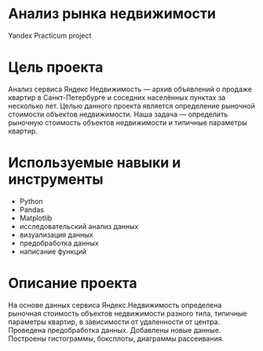 # **Анализ рынка недвижимости**
Yandex Practicum project

# **Цель проекта**
Анализ сервиса Яндекс Недвижимость — архив объявлений о продаже квартир в Санкт-Петербурге и соседних населённых пунктах за несколько лет. Целью данного проекта является определение рыночной стоимости объектов недвижимости. Наша задача — определить рыночную стоимость объектов недвижимости и типичные параметры квартир.
# **Используемые навыки и инструменты**
- Python
- Pandas
- Matplotlib
- исследовательский анализ данных
- визуализация данных
- предобработка данных
- написание функций
# **Описание проекта**
На основе данных сервиса Яндекс.Недвижимость определена рыночная стоимость объектов недвижимости разного типа, типичные параметры квартир, в зависимости от удаленности от центра. Проведена предобработка данных. Добавлены новые данные. Построены гистограммы, боксплоты, диаграммы рассеивания.
